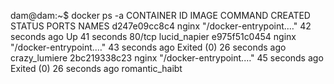 dam@dam:~$ docker ps -a
CONTAINER ID   IMAGE     COMMAND                  CREATED          STATUS                      PORTS     NAMES
d247e09cc8c4   nginx     "/docker-entrypoint.…"   42 seconds ago   Up 41 seconds               80/tcp    lucid_napier
e975f51c0454   nginx     "/docker-entrypoint.…"   43 seconds ago   Exited (0) 26 seconds ago             crazy_lumiere
2bc219338c23   nginx     "/docker-entrypoint.…"   45 seconds ago   Exited (0) 26 seconds ago             romantic_haibt
